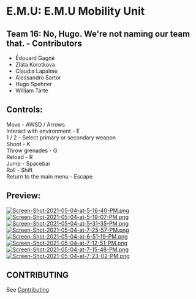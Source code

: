 # E.M.U: E.M.U Mobility Unit

## Team 16: No, Hugo. We're not naming our team that. - Contributors
 - Édouard Gagné
 - Zlata Korotkova
 - Claudia Lapalme
 - Alessandro Sartor
 - Hugo Spehner
 - William Tarte

## Controls:

Move - AWSD / Arrows <br />
Interact with environment - E <br />
1 / 2 - Select primary or secondary weapon <br />
Shoot - K <br />
Throw grenades - G <br />
Reload - R <br />
Jump - Spacebar <br />
Roll - Shift <br />
Return to the main menu - Escape <br />

## Preview:

[![Screen-Shot-2021-05-04-at-5-16-40-PM.png](https://i.postimg.cc/sftgLhjk/Screen-Shot-2021-05-04-at-5-16-40-PM.png)](https://postimg.cc/fkfstk0C) <br />
[![Screen-Shot-2021-05-04-at-5-19-07-PM.png](https://i.postimg.cc/76jwjFk3/Screen-Shot-2021-05-04-at-5-19-07-PM.png)](https://postimg.cc/sQPkh01x) <br />
[![Screen-Shot-2021-05-04-at-5-31-35-PM.png](https://i.postimg.cc/LsXS594k/Screen-Shot-2021-05-04-at-5-31-35-PM.png)](https://postimg.cc/rDv3YLrz) <br />
[![Screen-Shot-2021-05-04-at-7-25-57-PM.png](https://i.postimg.cc/4d9rHnDc/Screen-Shot-2021-05-04-at-7-25-57-PM.png)](https://postimg.cc/phP0gVXV) <br />
[![Screen-Shot-2021-05-04-at-6-51-19-PM.png](https://i.postimg.cc/cHyFjhzK/Screen-Shot-2021-05-04-at-6-51-19-PM.png)](https://postimg.cc/kVsNRQq9) <br />
[![Screen-Shot-2021-05-04-at-7-12-51-PM.png](https://i.postimg.cc/wvLGTZNc/Screen-Shot-2021-05-04-at-7-12-51-PM.png)](https://postimg.cc/hz4r2Cpf) <br />
[![Screen-Shot-2021-05-04-at-7-15-48-PM.png](https://i.postimg.cc/y6TLQFyd/Screen-Shot-2021-05-04-at-7-15-48-PM.png)](https://postimg.cc/mht3h1qf) <br />
[![Screen-Shot-2021-05-04-at-7-23-02-PM.png](https://i.postimg.cc/B60CN68H/Screen-Shot-2021-05-04-at-7-23-02-PM.png)](https://postimg.cc/cKFYLdBL) <br />


## CONTRIBUTING
See [Contributing](CONTRIBUTING.md)
